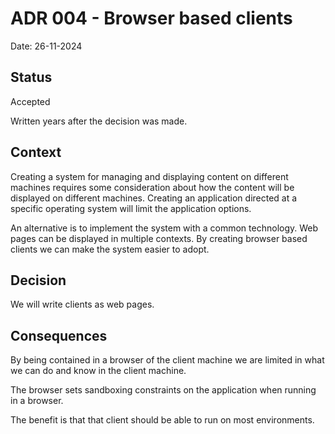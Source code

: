 # ADR 004 - Browser based clients

Date: 26-11-2024

## Status

Accepted

Written years after the decision was made.

## Context

Creating a system for managing and displaying content on different machines requires some consideration about how the
content will be displayed on different machines. Creating an application directed at a specific operating system will
limit the application options.

An alternative is to implement the system with a common technology. Web pages can be displayed in multiple contexts.
By creating browser based clients we can make the system easier to adopt.

## Decision

We will write clients as web pages.

## Consequences

By being contained in a browser of the client machine we are limited in what we can do and know in the client machine.

The browser sets sandboxing constraints on the application when running in a browser.

The benefit is that that client should be able to run on most environments.

